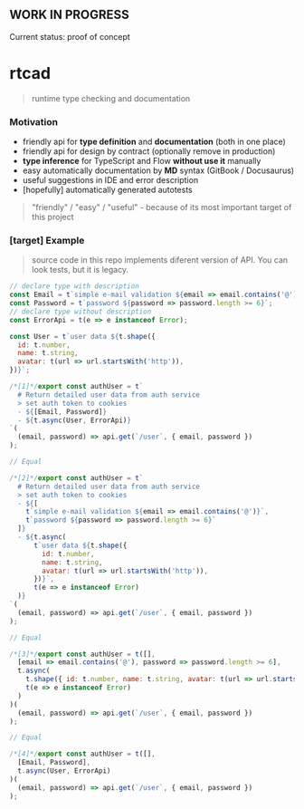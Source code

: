## WORK IN PROGRESS

Current status: proof of concept

# rtcad
> runtime type checking and documentation

### Motivation

- friendly api for **type definition** and **documentation** (both in one place)
- friendly api for design by contract (optionally remove in production)
- **type inference** for TypeScript and Flow **without use it** manually
- easy automatically documentation by **MD** syntax (GitBook / Docusaurus)
- useful suggestions in IDE and error description
- [hopefully] automatically generated autotests

> "friendly" / "easy" / "useful" - because of its most important target of this project

### [target] Example

> source code in this repo implements diferent version of API. You can look tests, but it is legacy.

```javascript
// declare type with description
const Email = t`simple e-mail validation ${email => email.contains('@')}`;
const Password = t`password ${password => password.length >= 6}`;
// declare type without description
const ErrorApi = t(e => e instanceof Error);

const User = t`user data ${t.shape({
  id: t.number,
  name: t.string,
  avatar: t(url => url.startsWith('http')),
})}`;

/*[1]*/export const authUser = t`
  # Return detailed user data from auth service
  > set auth token to cookies
  - ${[Email, Password]}
  - ${t.async(User, ErrorApi)}
`(
  (email, password) => api.get(`/user`, { email, password })
);

// Equal

/*[2]*/export const authUser = t`
  # Return detailed user data from auth service
  > set auth token to cookies
  - ${[
    t`simple e-mail validation ${email => email.contains('@')}`,
    t`password ${password => password.length >= 6}`
  ]}
  - ${t.async(
      t`user data ${t.shape({
        id: t.number,
        name: t.string,
        avatar: t(url => url.startsWith('http')),
      })}`,
      t(e => e instanceof Error)
  )}
`(
  (email, password) => api.get(`/user`, { email, password })
);

// Equal

/*[3]*/export const authUser = t([],
  [email => email.contains('@'), password => password.length >= 6],
  t.async(
    t.shape({ id: t.number, name: t.string, avatar: t(url => url.startsWith('http')) }),
    t(e => e instanceof Error)
  )
)(
  (email, password) => api.get(`/user`, { email, password })
);

// Equal

/*[4]*/export const authUser = t([],
  [Email, Password],
  t.async(User, ErrorApi)
)(
  (email, password) => api.get(`/user`, { email, password })
);
```

<!--
TODO:
* study
    * http://usejsdoc.org 
      > https://code-examples.net/ru/docs/jsdoc
    * https://en.wikipedia.org/wiki/Design_by_contract
* write needed functionality on a road map
    * description syntax
      > MD (reason - convert to gitbook)
    * checks native types
    * checks user types (+ API for that)
    * API for literals range
    * IDE extensions for tips
    * documentation generator
    * codemon for convert JSDoc to rtcad
    * write autotests core
    * write autotests UI-manager
    * ...
-->
